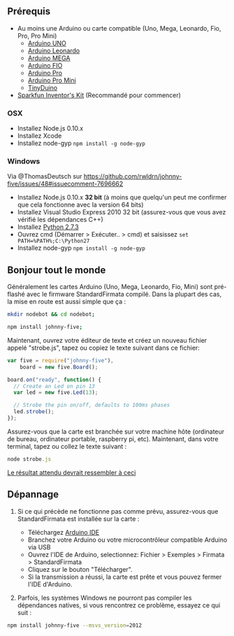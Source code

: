 ## Prérequis

- Au moins une Arduino ou carte compatible (Uno, Mega, Leonardo, Fio, Pro, Pro Mini)
    - [Arduino UNO](http://arduino.cc/en/Main/arduinoBoardUno)
    - [Arduino Leonardo](http://arduino.cc/en/Main/arduinoBoardLeonardo)
    - [Arduino MEGA](http://arduino.cc/en/Main/arduinoBoardMega)
    - [Arduino FIO](http://arduino.cc/en/Main/ArduinoBoardFio)
    - [Arduino Pro](http://arduino.cc/en/Main/ArduinoBoardPro)
    - [Arduino Pro Mini](http://arduino.cc/en/Main/ArduinoBoardProMini)
    - [TinyDuino](http://tiny-circuits.com/products/tinyduino/)
- [Sparkfun Inventor's Kit](https://www.sparkfun.com/products/11576?utm_source=j5) (Recommandé pour commencer)

### OSX

- Installez Node.js 0.10.x
- Installez Xcode
- Installez node-gyp `npm install -g node-gyp`

### Windows

Via @ThomasDeutsch sur https://github.com/rwldrn/johnny-five/issues/48#issuecomment-7696662

- Installez Node.js 0.10.x **32 bit** (à moins que quelqu'un peut me confirmer que cela fonctionne avec la version 64 bits)
- Installez Visual Studio Express 2010 32 bit (assurez-vous que vous avez vérifié les dépendances C++)
- Installez [Python 2.7.3](http://www.python.org/getit/releases/2.7.3/)
- Ouvrez cmd (Démarrer > Exécuter.. > cmd) et saisissez `set PATH=%PATH%;C:\Python27`
- Installez node-gyp `npm install -g node-gyp`

## Bonjour tout le monde

Généralement les cartes Arduino (Uno, Mega, Leonardo, Fio, Mini) sont pré-flashé avec le firmware StandardFirmata compilé. Dans la plupart des cas, la mise en route est aussi simple que ça :

```bash
mkdir nodebot && cd nodebot;

npm install johnny-five;
```

Maintenant, ouvrez votre éditeur de texte et créez un nouveau fichier appelé "strobe.js", tapez ou copiez le texte suivant dans ce fichier:

```js
var five = require("johnny-five"),
    board = new five.Board();

board.on("ready", function() {
  // Create an Led on pin 13
  var led = new five.Led(13);

  // Strobe the pin on/off, defaults to 100ms phases
  led.strobe();
});
```

Assurez-vous que la carte est branchée sur votre machine hôte (ordinateur de bureau, ordinateur portable, raspberry pi, etc). Maintenant, dans votre terminal, tapez ou collez le texte suivant :

```js
node strobe.js
```

[Le résultat attendu devrait ressembler à ceci](http://jsfiddle.net/rwaldron/dtudh/show/light/)



## Dépannage

1. Si ce qui précède ne fonctionne pas comme prévu, assurez-vous que StandardFirmata est installée sur la carte :
    - Téléchargez [Arduino IDE](http://arduino.cc/en/main/software)
    - Branchez votre Arduino ou votre microcontrôleur compatible Arduino via USB
    - Ouvrez l'IDE de Arduino, selectionnez: Fichier > Exemples > Firmata > StandardFirmata
    - Cliquez sur le bouton "Télécharger".
    - Si la transmission a réussi, la carte est prête et vous pouvez fermer l'IDE d'Arduino.

2. Parfois, les systèmes Windows ne pourront pas compiler les dépendances natives, si vous rencontrez ce problème, essayez ce qui suit :
```bash
npm install johnny-five --msvs_version=2012
```
